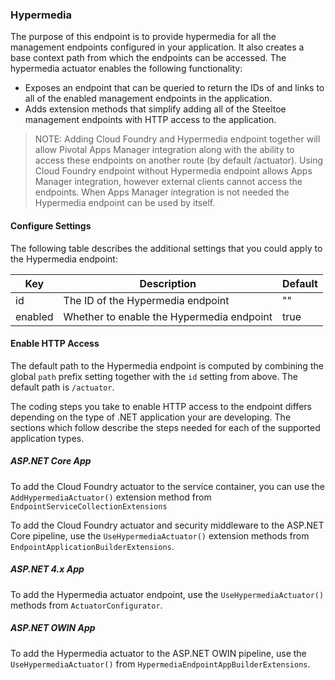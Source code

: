 ### Hypermedia

The purpose of this endpoint is to provide hypermedia for all the management endpoints configured in your application.
It also creates a base context path from which the endpoints can be accessed. The hypermedia actuator enables the following functionality:  
  
* Exposes an endpoint that can be queried to return the IDs of and links to all of the enabled management endpoints in the application.
* Adds extension methods that simplify adding all of the Steeltoe management endpoints with HTTP access to the application.

>NOTE: Adding Cloud Foundry and Hypermedia endpoint together will allow Pivotal Apps Manager integration along with the ability to access these endpoints on another route (by default /actuator). Using Cloud Foundry endpoint without Hypermedia endpoint allows Apps Manager integration, however  external clients cannot access the endpoints.  When Apps Manager integration is not needed the Hypermedia endpoint can be used by itself.

#### Configure Settings

The following table describes the additional settings that you could apply to the Hypermedia endpoint:

|Key|Description|Default|
|---|---|---|
|id|The ID of the Hypermedia endpoint|""|
|enabled|Whether to enable the Hypermedia endpoint|true|

#### Enable HTTP Access

The default path to the Hypermedia endpoint is computed by combining the global `path` prefix setting together with the `id` setting from above. The default path is `/actuator`.

The coding steps you take to enable HTTP access to the endpoint differs depending on the type of .NET application your are developing.  The sections which follow describe the steps needed for each of the supported application types.

##### ASP.NET Core App

To add the Cloud Foundry actuator to the service container, you can use the `AddHypermediaActuator()` extension method from `EndpointServiceCollectionExtensions`

To add the Cloud Foundry actuator and security middleware to the ASP.NET Core pipeline, use the `UseHypermediaActuator()`  extension methods from `EndpointApplicationBuilderExtensions`.

##### ASP.NET 4.x App

To add the Hypermedia actuator endpoint, use the `UseHypermediaActuator()` methods from `ActuatorConfigurator`.

##### ASP.NET OWIN App

To add the Hypermedia actuator to the ASP.NET OWIN pipeline, use the `UseHypermediaActuator()` from `HypermediaEndpointAppBuilderExtensions`.

